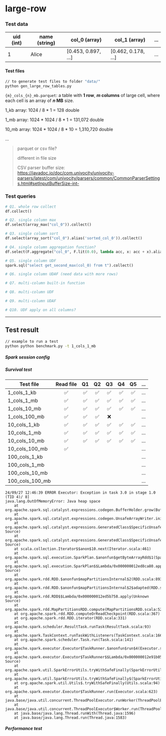 # large-row


### Test data

| uid (int) | name (string) | col_0 (array<double>) | col_1 (array<double>) | ... |
| --------- | ------------- | --------------------- | --------------------- | --- |
| 1         | Alice         | [0.453, 0.897, ...]   | [0.462, 0.178, ...]   | ... |

#### Test files
```bash
// to generate test files to folder "data/"
python gen_large_row_tables.py
```

`{m}_cols_{n}_mb.parquet`: a table with **1 row**, ***m* columns** of large cell, where each cell is an array<double> of ***n* MB** size. 

1_kb array: 1024 / 8 * 1 = 128 double

1_mb array: 1024 * 1024 / 8 * 1 = 131,072 double

10_mb array: 1024 * 1024 / 8 * 10 = 1,310,720 double

...

> parquet or csv file?
>
> different in file size
> 
> CSV parser buffer size: https://javadoc.io/doc/com.univocity/univocity-parsers/latest/com/univocity/parsers/common/CommonParserSettings.html#setInputBufferSize-int-


### Test queries

``` python
# Q1. whole row collect
df.collect()
```

``` python
# Q2. single column max
df.select(array_max("col_0")).collect()
```

``` python
# Q3. single column sort
df.select(array_sort("col_0").alias('sorted_col_0')).collect()
```

``` python
# Q4. single column aggregation function?
df.select(F.aggregate("col_0", F.lit(0.0), lambda acc, x: acc + x).alias("total")).collect()
```

``` python
# Q5. single column UDF
spark.sql("select get_second_max(col_0) from t").collect()
```

``` python
# Q6. single column UDAF (need data with more rows)
```

``` python
# Q7. multi-column built-in function
```

``` python
# Q8. multi-column UDF
```

``` python
# Q9. multi-column UDAF
```

``` python
# Q10. UDF apply on all columns?
```

---

## Test result

```bash
// example to run a test
python python benchmark.py -t 1_cols_1_mb
```

##### Spark session config

##### Survival test

| Test file       |     Read file      |         Q1         |         Q2         |         Q3         |         Q4         |         Q5         |  ...  |
| --------------- | :----------------: | :----------------: | :----------------: | :----------------: | :----------------: | :----------------: | :---: |
| 1_cols_1_kb     | :white_check_mark: | :white_check_mark: | :white_check_mark: | :white_check_mark: | :white_check_mark: | :white_check_mark: |  ...  |
| 1_cols_1_mb     | :white_check_mark: | :white_check_mark: | :white_check_mark: | :white_check_mark: | :white_check_mark: | :white_check_mark: |  ...  |
| 1_cols_10_mb    | :white_check_mark: | :white_check_mark: | :white_check_mark: | :white_check_mark: | :white_check_mark: | :white_check_mark: |  ...  |
| 1_cols_100_mb   | :white_check_mark: | :white_check_mark: | :white_check_mark: |        :x:         |                    |                    |  ...  |
| 10_cols_1_kb    | :white_check_mark: | :white_check_mark: | :white_check_mark: | :white_check_mark: | :white_check_mark: | :white_check_mark: |  ...  |
| 10_cols_1_mb    | :white_check_mark: | :white_check_mark: | :white_check_mark: | :white_check_mark: | :white_check_mark: | :white_check_mark: |  ...  |
| 10_cols_10_mb   | :white_check_mark: | :white_check_mark: | :white_check_mark: | :white_check_mark: | :white_check_mark: | :white_check_mark: |  ...  |
| 10_cols_100_mb  | :white_check_mark: |                    |                    |                    |                    |                    |  ...  |
| 100_cols_1_kb   |                    |                    |                    |                    |                    |                    |  ...  |
| 100_cols_1_mb   |                    |                    |                    |                    |                    |                    |  ...  |
| 100_cols_10_mb  |                    |                    |                    |                    |                    |                    |  ...  |
| 100_cols_100_mb |                    |                    |                    |                    |                    |                    |  ...  |

```
24/09/27 12:46:39 ERROR Executor: Exception in task 3.0 in stage 1.0 (TID 4)/ 8]
java.lang.OutOfMemoryError: Java heap space
	at org.apache.spark.sql.catalyst.expressions.codegen.BufferHolder.grow(BufferHolder.java:80)
	at org.apache.spark.sql.catalyst.expressions.codegen.UnsafeArrayWriter.initialize(UnsafeArrayWriter.java:71)
	at org.apache.spark.sql.catalyst.expressions.GeneratedClass$SpecificUnsafeProjection.apply(Unknown Source)
	at org.apache.spark.sql.catalyst.expressions.GeneratedClass$SpecificUnsafeProjection.apply(Unknown Source)
	at scala.collection.Iterator$$anon$10.next(Iterator.scala:461)
	at org.apache.spark.sql.execution.SparkPlan.$anonfun$getByteArrayRdd$1(SparkPlan.scala:389)
	at org.apache.spark.sql.execution.SparkPlan$$Lambda/0x000000012ed8ca80.apply(Unknown Source)
	at org.apache.spark.rdd.RDD.$anonfun$mapPartitionsInternal$2(RDD.scala:893)
	at org.apache.spark.rdd.RDD.$anonfun$mapPartitionsInternal$2$adapted(RDD.scala:893)
	at org.apache.spark.rdd.RDD$$Lambda/0x000000012ed5b758.apply(Unknown Source)
	at org.apache.spark.rdd.MapPartitionsRDD.compute(MapPartitionsRDD.scala:52)
	at org.apache.spark.rdd.RDD.computeOrReadCheckpoint(RDD.scala:367)
	at org.apache.spark.rdd.RDD.iterator(RDD.scala:331)
	at org.apache.spark.scheduler.ResultTask.runTask(ResultTask.scala:93)
	at org.apache.spark.TaskContext.runTaskWithListeners(TaskContext.scala:166)
	at org.apache.spark.scheduler.Task.run(Task.scala:141)
	at org.apache.spark.executor.Executor$TaskRunner.$anonfun$run$4(Executor.scala:620)
	at org.apache.spark.executor.Executor$TaskRunner$$Lambda/0x000000012e91b058.apply(Unknown Source)
	at org.apache.spark.util.SparkErrorUtils.tryWithSafeFinally(SparkErrorUtils.scala:64)
	at org.apache.spark.util.SparkErrorUtils.tryWithSafeFinally$(SparkErrorUtils.scala:61)
	at org.apache.spark.util.Utils$.tryWithSafeFinally(Utils.scala:94)
	at org.apache.spark.executor.Executor$TaskRunner.run(Executor.scala:623)
	at java.base/java.util.concurrent.ThreadPoolExecutor.runWorker(ThreadPoolExecutor.java:1144)
	at java.base/java.util.concurrent.ThreadPoolExecutor$Worker.run(ThreadPoolExecutor.java:642)
	at java.base/java.lang.Thread.runWith(Thread.java:1596)
	at java.base/java.lang.Thread.run(Thread.java:1583)
```

##### Performance test
